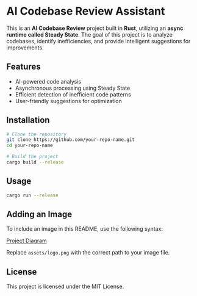 # AI Codebase Review Assistant

This is an **AI Codebase Review** project built in **Rust**, utilizing an **async runtime called Steady State**. The goal of this project is to analyze codebases, identify inefficiencies, and provide intelligent suggestions for improvements.

## Features
- AI-powered code analysis
- Asynchronous processing using Steady State
- Efficient detection of inefficient code patterns
- User-friendly suggestions for optimization

## Installation
```sh
# Clone the repository
git clone https://github.com/your-repo-name.git
cd your-repo-name

# Build the project
cargo build --release
```

## Usage
```sh
cargo run --release
```

## Adding an Image
To include an image in this README, use the following syntax:

[Project Diagram](images/ai-codebase-review.png)


Replace `assets/logo.png` with the correct path to your image file.

## License
This project is licensed under the MIT License.

